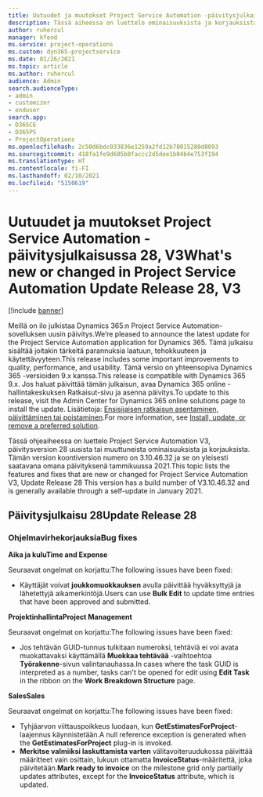 ```yaml
---
title: Uutuudet ja muutokset Project Service Automation -päivitysjulkaisussa 28, V3
description: Tässä aiheessa on luettelo ominaisuuksista ja korjauksista, jotka ovat käytettävissä Project Service Automation -päivitysjulkaisussa 28, V3.
author: ruhercul
manager: kfend
ms.service: project-operations
ms.custom: dyn365-projectservice
ms.date: 01/26/2021
ms.topic: article
ms.author: ruhercul
audience: Admin
search.audienceType:
- admin
- customizer
- enduser
search.app:
- D365CE
- D365PS
- ProjectOperations
ms.openlocfilehash: 2c50d6bdc033836e1259a2fd12b78015280d8093
ms.sourcegitcommit: 418fa1fe9d605b8faccc2d5dee1b04b4e753f194
ms.translationtype: HT
ms.contentlocale: fi-FI
ms.lasthandoff: 02/10/2021
ms.locfileid: "5150619"
---
```

# <a name="whats-new-or-changed-in-project-service-automation-update-release-28-v3"></a><span data-ttu-id="46c4c-103">Uutuudet ja muutokset Project Service Automation -päivitysjulkaisussa 28, V3</span><span class="sxs-lookup"><span data-stu-id="46c4c-103">What's new or changed in Project Service Automation Update Release 28, V3</span></span>

[!include [banner](../includes/psa-now-project-operations.md)]

<span data-ttu-id="46c4c-104">Meillä on ilo julkistaa Dynamics 365:n Project Service Automation-sovelluksen uusin päivitys.</span><span class="sxs-lookup"><span data-stu-id="46c4c-104">We’re pleased to announce the latest update for the Project Service Automation application for Dynamics 365.</span></span> <span data-ttu-id="46c4c-105">Tämä julkaisu sisältää joitakin tärkeitä parannuksia laatuun, tehokkuuteen ja käytettävyyteen.</span><span class="sxs-lookup"><span data-stu-id="46c4c-105">This release includes some important improvements to quality, performance, and usability.</span></span> <span data-ttu-id="46c4c-106">Tämä versio on yhteensopiva Dynamics 365 -versioiden 9.x kanssa.</span><span class="sxs-lookup"><span data-stu-id="46c4c-106">This release is compatible with Dynamics 365 9.x.</span></span> <span data-ttu-id="46c4c-107">Jos haluat päivittää tämän julkaisun, avaa Dynamics 365 online -hallintakeskuksen Ratkaisut-sivu ja asenna päivitys.</span><span class="sxs-lookup"><span data-stu-id="46c4c-107">To update to this release, visit the Admin Center for Dynamics 365 online solutions page to install the update.</span></span> <span data-ttu-id="46c4c-108">Lisätietoja: [Ensisijaisen ratkaisun asentaminen, päivittäminen tai poistaminen](https://docs.microsoft.com/power-platform/admin/install-remove-preferred-solution).</span><span class="sxs-lookup"><span data-stu-id="46c4c-108">For more information, see [Install, update, or remove a preferred solution](https://docs.microsoft.com/power-platform/admin/install-remove-preferred-solution).</span></span>

<span data-ttu-id="46c4c-109">Tässä ohjeaiheessa on luettelo Project Service Automation V3, päivitysversion 28 uusista tai muuttuneista ominaisuuksista ja korjauksista. Tämän version koontiversion numero on 3.10.46.32 ja se on yleisesti saatavana omana päivityksenä tammikuussa 2021.</span><span class="sxs-lookup"><span data-stu-id="46c4c-109">This topic lists the features and fixes that are new or changed for Project Service Automation V3, Update Release 28 This version has a build number of V3.10.46.32 and is generally available through a self-update in January 2021.</span></span>

## <a name="update-release-28"></a><span data-ttu-id="46c4c-110">Päivitysjulkaisu 28</span><span class="sxs-lookup"><span data-stu-id="46c4c-110">Update Release 28</span></span>

### <a name="bug-fixes"></a><span data-ttu-id="46c4c-111">Ohjelmavirhekorjauksia</span><span class="sxs-lookup"><span data-stu-id="46c4c-111">Bug fixes</span></span>

<span data-ttu-id="46c4c-112">**Aika ja kulu**</span><span class="sxs-lookup"><span data-stu-id="46c4c-112">**Time and Expense**</span></span>

<span data-ttu-id="46c4c-113">Seuraavat ongelmat on korjattu:</span><span class="sxs-lookup"><span data-stu-id="46c4c-113">The following issues have been fixed:</span></span>

- <span data-ttu-id="46c4c-114">Käyttäjät voivat **joukkomuokkauksen** avulla päivittää hyväksyttyjä ja lähetettyjä aikamerkintöjä.</span><span class="sxs-lookup"><span data-stu-id="46c4c-114">Users can use **Bulk Edit** to update time entries that have been approved and submitted.</span></span>

<span data-ttu-id="46c4c-115">**Projektinhallinta**</span><span class="sxs-lookup"><span data-stu-id="46c4c-115">**Project Management**</span></span>

<span data-ttu-id="46c4c-116">Seuraavat ongelmat on korjattu:</span><span class="sxs-lookup"><span data-stu-id="46c4c-116">The following issues have been fixed:</span></span>

- <span data-ttu-id="46c4c-117">Jos tehtävän GUID-tunnus tulkitaan numeroksi, tehtäviä ei voi avata muokattavaksi käyttämällä **Muokkaa tehtävää** -vaihtoehtoa **Työrakenne**-sivun valintanauhassa.</span><span class="sxs-lookup"><span data-stu-id="46c4c-117">In cases where the task GUID is interpreted as a number, tasks can't be opened for edit using **Edit Task** in the ribbon on the **Work Breakdown Structure** page.</span></span>

<span data-ttu-id="46c4c-118">**Sales**</span><span class="sxs-lookup"><span data-stu-id="46c4c-118">**Sales**</span></span>

<span data-ttu-id="46c4c-119">Seuraavat ongelmat on korjattu:</span><span class="sxs-lookup"><span data-stu-id="46c4c-119">The following issues have been fixed:</span></span>

- <span data-ttu-id="46c4c-120">Tyhjäarvon viittauspoikkeus luodaan, kun **GetEstimatesForProject**-laajennus käynnistetään.</span><span class="sxs-lookup"><span data-stu-id="46c4c-120">A null reference exception is generated when the **GetEstimatesForProject** plug-in is invoked.</span></span>
- <span data-ttu-id="46c4c-121">**Merkitse valmiiksi laskuttamista varten** välitavoiteruudukossa päivittää määritteet vain osittain, lukuun ottamatta **InvoiceStatus**-määritettä, joka päivitetään.</span><span class="sxs-lookup"><span data-stu-id="46c4c-121">**Mark ready to invoice** on the milestone grid only partially updates attributes, except for the **InvoiceStatus** attribute, which is updated.</span></span>

